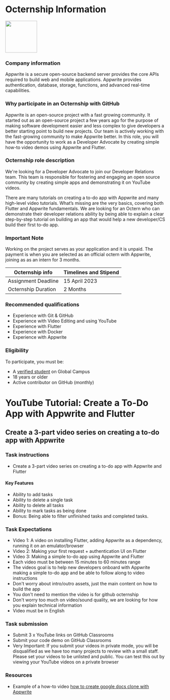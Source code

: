 # Octernship Information
<img src="https://appwrite.io/images-ee/press/logo-1.svg" width="100">

### Company information 
Appwrite is a secure open-source backend server provides the core APIs required to build web and mobile applications. Appwrite provides authentication, database, storage, functions, and advanced real-time capabilities.

### Why participate in an Octernship with GitHub
Appwrite is an open-source project with a fast growing community. It started out as an open-source project a few years ago for the purpose of making software development easier and less complex to give developers a better starting point to build new projects. Our team is actively working with the fast-growing community to make Appwrite better.
In this role, you will have the opportunity to work as a Developer Advocate by creating simple how-to video demos using Appwrite and Flutter.


### Octernship role description
We're looking for a Developer Advocate to join our Developer Relations team. This team is responsible for fostering and engaging an open source community by creating simple apps and demonstrating it on YouTube videos.

There are many tutorials on creating a to-do app with Appwrite and many high-level video tutorials. What’s missing are the very basics, covering both Flutter and Appwrite fundamentals.  We are looking for an Octern who can demonstrate their developer relations ability by being able to explain a clear step-by-step tutorial on building an app that would help a new developer/CS build their first to-do app.

### Important Note
Working on the project serves as your application and it is unpaid. The payment is when you are selected as an official octern with Appwrite, joining as as an intern for 3 months.


| Octernship info  | Timelines and Stipend |
| ------------- | ------------- |
| Assignment Deadline  | 15 April 2023  |
| Octernship Duration  | 2 Months  |

### Recommended qualifications
- Experience with Git & GitHub
- Experience with Video Editing and using YouTube
- Experience with Flutter
- Experience with Docker
- Experience with Appwrite

### Eligibility
To participate, you must be:
* A [verified student](https://education.github.com/discount_requests/pack_application) on Global Campus
* 18 years or older
* Active contributor on GitHub (monthly)

# YouTube Tutorial: Create a To-Do App with Appwrite and Flutter
## Create a 3-part video series on creating a to-do app with Appwrite

### Task instructions
- Create a 3-part video series on creating a to-do app with Appwrite and Flutter

#### Key Features
- Ability to add tasks
- Ability to delete a single task
- Ability to delete all tasks
- Ability to mark tasks as being done
- Bonus: Being able to filter unfinished tasks and completed tasks.


### Task Expectations
- Video 1: A video on installing Flutter, adding Appwrite as a dependency, running it on an emulator/browser
- Video 2: Making your first request + authentication UI on Flutter
- Video 3: Making a simple to-do app using Appwrite and Flutter
- Each video must be between 15 minutes to 60 minutes range
- The videos goal is to help new developers onboard with Appwrite making a simple to-do app and be able to follow along to video instructions
- Don't worry about intro/outro assets, just the main content on how to build the app
- You don't need to mention the video is for github octernship
- Don't worry too much on video/sound quality, we are looking for how you explain technical information
- Video must be in English



### Task submission
- Submit 3 x YouTube links on GitHub Classrooms
- Submit your code demo on GitHub Classrooms
- Very Important: If you submit your videos in private mode, you will be disqualified as we have too many projects to review with a small staff. Please set your videos to be unlisted and public. You can test this out by viewing your YouTube videos on a private browser

### Resources
- Example of a how-to video [how to create google docs clone with Appwrite](https://www.youtube.com/watch?v=0_GJ1w_iG44)
